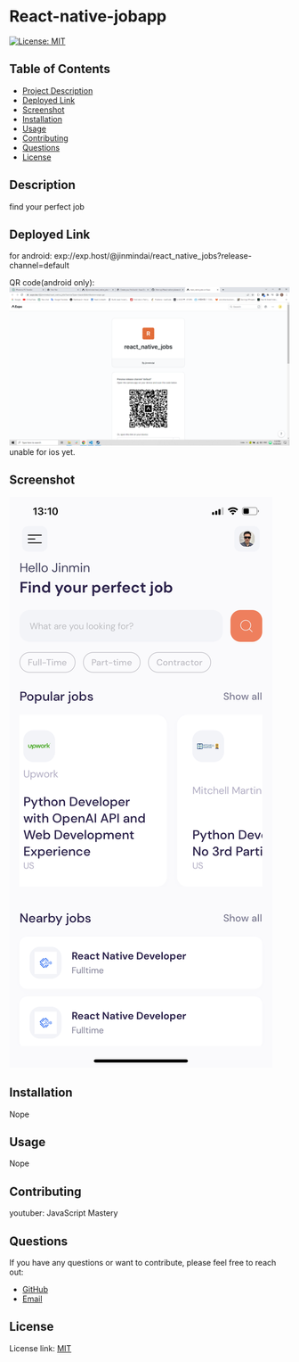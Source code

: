 
# React-native-jobapp

[![License: MIT](https://img.shields.io/badge/License-MIT-yellow.svg)](https://opensource.org/licenses/MIT)

## Table of Contents
- [Project Description](#description)
- [Deployed Link](#deployed-link)
- [Screenshot](#screenshot)
- [Installation](#installation)
- [Usage](#usage)
- [Contributing](#contributing)
- [Questions](#questions)
- [License](#license)

## Description
find your perfect job

## Deployed Link
for android:
exp://exp.host/@jinmindai/react_native_jobs?release-channel=default

QR code(android only):
![App Screenshot](https://github.com/Alien-oyi/React-native-jobsearch/blob/main/assets/images/Screenshot%20(213).png?raw=true)
unable for ios yet.

## Screenshot
![App Screenshot](https://github.com/Alien-oyi/React-native-jobsearch/blob/main/assets/images/job-app.png?raw=true)

## Installation
Nope

## Usage
Nope

## Contributing
youtuber: JavaScript Mastery

## Questions
If you have any questions or want to contribute, please feel free to reach out:

- [GitHub](https://github.com/Alien-oyi)
- [Email](mailto:daijinmin78@gmail.com)

## License
License link: [MIT](https://choosealicense.com/licenses/mit/)
